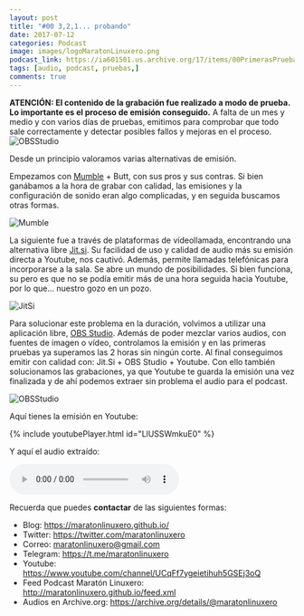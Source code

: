 ```yaml
---
layout: post
title: "#00 3,2,1... probando"
date: 2017-07-12
categories: Podcast
image: images/logoMaratonLinuxero.png
podcast_link: https://ia601501.us.archive.org/17/items/00PrimerasPruebasDelMaratnLinuxero/%2300%20Primeras%20pruebas%20del%20Marat%C3%B3n%20Linuxero.mp3
tags: [audio, podcast, pruebas,]
comments: true
---
```

**ATENCIÓN: El contenido de la grabación fue realizado a modo de prueba. Lo importante es el proceso de emisión conseguido.**
A falta de un mes y medio y con varios días de pruebas, emitimos para comprobar que todo sale correctamente y detectar posibles fallos y mejoras en el proceso.
![OBSStudio](https://maratonlinuxero.github.io/images/00MaratonLinuxero03.jpg)

Desde un principio valoramos varias alternativas de emisión.

Empezamos con [Mumble](https://wiki.mumble.info/wiki/Main_Page) + Butt, con sus pros y sus contras. Si bien ganábamos a la hora de grabar con calidad, las emisiones y la configuración de sonido eran algo complicadas, y en seguida buscamos otras formas.

![Mumble](https://maratonlinuxero.github.io/images/00MaratonLinuxero01.jpg)

La siguiente fue a través de plataformas de vídeollamada, encontrando una alternativa libre [Jit.si](https://jitsi.org/jitsi-meet/). Su facilidad de uso y calidad de audio más su emisión directa a Youtube, nos cautivó. Además, permite llamadas telefónicas para incorporarse a la sala. Se abre un mundo de posibilidades. Si bien funciona, su pero es que no se podía emitir más de una hora seguida hacia Youtube, por lo que... nuestro gozo en un pozo. 

![JitSi](https://maratonlinuxero.github.io/images/00MaratonLinuxero02.jpg)

Para solucionar este problema en la duración, volvimos a utilizar una aplicación libre, [OBS Studio](https://obsproject.com/). Además de poder mezclar varios audios, con fuentes de imagen o vídeo, controlamos la emisión y en las primeras pruebas ya superamos las 2 horas sin ningún corte. Al final conseguimos emitir con calidad con: Jit.Si + OBS Studio + Youtube. Con ello también solucionamos las grabaciones, ya que Youtube te guarda la emisión una vez finalizada y de ahí podemos extraer sin problema el audio para el podcast.

![OBSStudio](https://maratonlinuxero.github.io/images/00MaratonLinuxero03.jpg)

Aquí tienes la emisión en Youtube: 

{% include youtubePlayer.html id="LlUSSWmkuE0" %}

Y aquí el audio extraído:

<audio controls>
  <source src="https://ia601501.us.archive.org/17/items/00PrimerasPruebasDelMaratnLinuxero/%2300%20Primeras%20pruebas%20del%20Marat%C3%B3n%20Linuxero.mp3" type="audio/mpeg">
</audio>


Recuerda que puedes **contactar** de las siguientes formas:

+ Blog: <https://maratonlinuxero.github.io/>
+ Twitter: <https://twitter.com/maratonlinuxero>
+ Correo: <maratonlinuxero@gmail.com>
+ Telegram: <https://t.me/maratonlinuxero>
+ Youtube: <https://www.youtube.com/channel/UCqFf7ygeietihuh5GSEj3oQ>
+ Feed Podcast Maratón Linuxero: <http://maratonlinuxero.github.io/feed.xml>
+ Audios en Archive.org: <https://archive.org/details/@maratonlinuxero>
